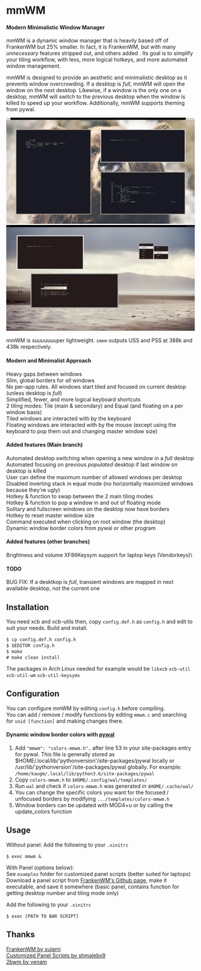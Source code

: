 # mmWM
#### Modern Minimalistic Window Manager

mmWM is a dynamic window manager that is heavily based off of FrankenWM but 25% smaller. In fact, it is FrankenWM, but with many _unnecessary_ features stripped out, and others added . Its goal is to simplify your tiling workflow, with less, more logical hotkeys, and more automated window management.

mmWM is designed to provide an aesthetic and minimalistic desktop as it prevents window overcrowding. If a desktop is _full_, mmWM will open the window on the next desktop. Likewise, if a window is the only one on a desktop, mmWM will switch to the previous desktop when the window is killed to speed up your workflow. Additionally, mmWM supports theming from pywal.

![mmwm thumbnail](mmwm.jpg)
![mmwm thumbnail](mmwm_rootmenu.jpg)

mmWM is suuuuuuuper lightweight. `smem` outputs USS and PSS at 388k and 438k respectively.



#### Modern and Minimalist Approach
Heavy gaps between windows\
Slim, global borders for _all_ windows\
No per-app rules. All windows start tiled and focused on current desktop (unless desktop is _full_)\
Simplified, fewer, and more logical keyboard shortcuts\
2 tiling modes: Tile (main & secondary) and Equal (and floating on a per window basis)\
Tiled windows are interacted with by the keyboard\
Floating windows are interacted with by the mouse (except using the keyboard to pop them out and changing master window size)


#### Added features (Main branch)
Automated desktop switching when opening a new window in a _full_ desktop\
Automated focusing on previous _populated_ desktop if last window on desktop is killed\
User can define the maximum number of allowed windows per desktop\
Disabled inverting stack in equal mode (no horizontally maximized windows because they're ugly)\
Hotkey & function to swap between the 2 main tiling modes\
Hotkey & function to pop a window in and out of floating mode\
Solitary and fullscreen windows on the desktop now have borders\
Hotkey to reset master window size\
Command executed when clicking on root window (the desktop)\
Dynamic window border colors from pywal or other program

#### Added features (other branches)
Brightness and volume XF86Keysym support for laptop keys (Vendorkeys)\


#### TODO
BUG FIX: If a desktkop is _full_, transient windows are mapped in next available desktop, not the current one

Installation
------------

You need xcb and xcb-utils then, copy `config.def.h` as `config.h` and edit to
suit your needs.  Build and install.

    $ cp config.def.h config.h
    $ $EDITOR config.h
    $ make
    # make clean install

The packages in Arch Linux needed for example would be
`libxcb` `xcb-util` `xcb-util-wm` `xcb-util-keysyms`


Configuration
-------------

You can configure mmWM by editing `config.h` before compiling.\
You can add / remove / modify functions by editing `mmwm.c` and searching for `void [function]` and making changes there.

#### Dynamic window border colors with [pywal](https://github.com/dylanaraps/pywal)
1. Add `"mmwm": "colors-mmwm.h",` after line 53 in your site-packages entry for pywal. This file is generally stored as  $HOME/.local/lib/'pythonversion'/site-packages/pywal
locally or /usr/lib/'pythonversion'/site-packages/pywal globally. For example: `/home/kaugm/.local/lib/python3.6/site-packages/pywal`
2. Copy `colors-mmwm.h` to `$HOME/.config/wal/templates/`
3. Run `wal` and check if `colors-mmwm.h` was generated in `$HOME/.cache/wal/`
4. You can change the specific colors you want for the focused / unfocused borders by modifying `.../templates/colors-mmwm.h`
5. Window borders can be updated with MOD4+u or by calling the update_colors function

Usage
-----

Without panel: Add the following to your `.xinitrc`

    $ exec mmwm &

With Panel (options below):\
See `examples` folder for customized panel scripts (better suited for laptops)\
Download a panel script from [FrankenWM's Github page](https://gist.github.com/sulami/d6a53179d6d7479e0709), make it executable, and save it somewhere (basic panel, contains function for getting desktop number and tiling mode only)


Add the following to your `.xinitrc`

    $ exec [PATH TO BAR SCRIPT]


Thanks
------

[FrankenWM by sulami](https://github.com/sulami/FrankenWM)\
[Customized Panel Scripts by shmalebx9](https://github.com/shmalebx9)\
[2bwm by venam](https://github.com/venam/2bwm)


